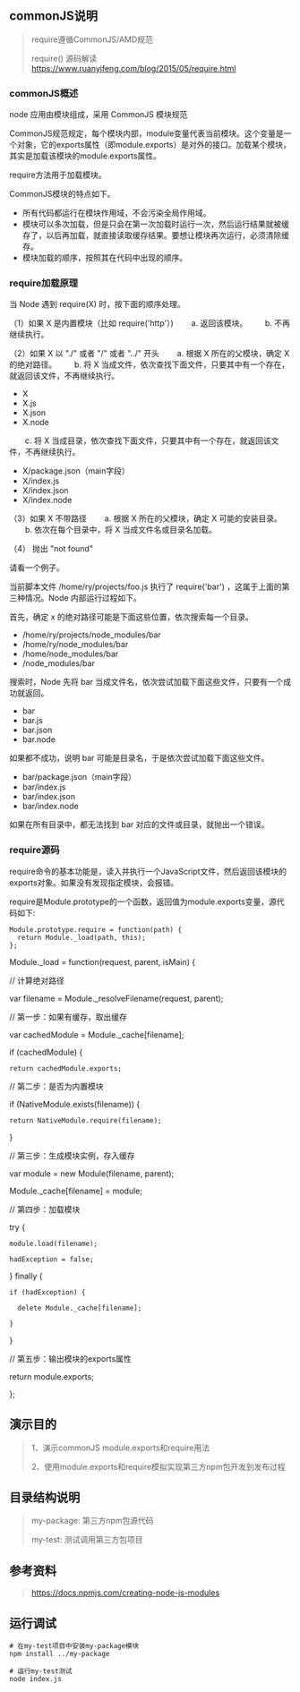 ## commonJS说明

> require遵循CommonJS/AMD规范
>
> require() 源码解读 https://www.ruanyifeng.com/blog/2015/05/require.html

### commonJS概述

node 应用由模块组成，采用 CommonJS 模块规范

CommonJS规范规定，每个模块内部，module变量代表当前模块。这个变量是一个对象，它的exports属性（即module.exports）是对外的接口。加载某个模块，其实是加载该模块的module.exports属性。

require方法用于加载模块。

CommonJS模块的特点如下。

* 所有代码都运行在模块作用域，不会污染全局作用域。
* 模块可以多次加载，但是只会在第一次加载时运行一次，然后运行结果就被缓存了，以后再加载，就直接读取缓存结果。要想让模块再次运行，必须清除缓存。
* 模块加载的顺序，按照其在代码中出现的顺序。

### require加载原理

当 Node 遇到 require(X) 时，按下面的顺序处理。

（1）如果 X 是内置模块（比如 require('http'）)
　　a. 返回该模块。
　　b. 不再继续执行。

（2）如果 X 以 "./" 或者 "/" 或者 "../" 开头
　　a. 根据 X 所在的父模块，确定 X 的绝对路径。
　　b. 将 X 当成文件，依次查找下面文件，只要其中有一个存在，就返回该文件，不再继续执行。

* X
* X.js
* X.json
* X.node

　　c. 将 X 当成目录，依次查找下面文件，只要其中有一个存在，就返回该文件，不再继续执行。

* X/package.json（main字段）
* X/index.js
* X/index.json
* X/index.node

（3）如果 X 不带路径
　　a. 根据 X 所在的父模块，确定 X 可能的安装目录。
　　b. 依次在每个目录中，将 X 当成文件名或目录名加载。

（4） 抛出 "not found"

请看一个例子。

当前脚本文件 /home/ry/projects/foo.js 执行了 require('bar') ，这属于上面的第三种情况。Node 内部运行过程如下。

首先，确定 x 的绝对路径可能是下面这些位置，依次搜索每一个目录。

* /home/ry/projects/node_modules/bar
* /home/ry/node_modules/bar
* /home/node_modules/bar
* /node_modules/bar

搜索时，Node 先将 bar 当成文件名，依次尝试加载下面这些文件，只要有一个成功就返回。

* bar
* bar.js
* bar.json
* bar.node

如果都不成功，说明 bar 可能是目录名，于是依次尝试加载下面这些文件。

* bar/package.json（main字段）
* bar/index.js
* bar/index.json
* bar/index.node

如果在所有目录中，都无法找到 bar 对应的文件或目录，就抛出一个错误。

### require源码

require命令的基本功能是，读入并执行一个JavaScript文件，然后返回该模块的exports对象。如果没有发现指定模块，会报错。

require是Module.prototype的一个函数，返回值为module.exports变量，源代码如下:

```
Module.prototype.require = function(path) {
  return Module._load(path, this);
};
```

Module._load = function(request, parent, isMain) {

//  计算绝对路径

var filename = Module._resolveFilename(request, parent);

//  第一步：如果有缓存，取出缓存

var cachedModule = Module._cache[filename];

if (cachedModule) {

```
return cachedModule.exports;
```

// 第二步：是否为内置模块

if (NativeModule.exists(filename)) {

```
return NativeModule.require(filename);
```

}

// 第三步：生成模块实例，存入缓存

var module = new Module(filename, parent);

Module._cache[filename] = module;

// 第四步：加载模块

try {

```
module.load(filename);

hadException = false;
```

} finally {

```
if (hadException) {

  delete Module._cache[filename];

}
```

}

// 第五步：输出模块的exports属性

return module.exports;

};

## 演示目的

> 1、演示commonJS module.exports和require用法
>
> 2、使用module.exports和require模拟实现第三方npm包开发到发布过程

## 目录结构说明

> my-package: 第三方npm包源代码
>
> my-test: 测试调用第三方包项目

## 参考资料

> https://docs.npmjs.com/creating-node-js-modules

## 运行调试

```shell
# 在my-test项目中安装my-package模块
npm install ../my-package

# 运行my-test测试
node index.js
```
